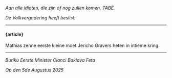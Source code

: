 _Aan alle idioten, die zijn of nog zullen komen, TABÉ._

_De Volkvergadering heeft beslist:_

--------------------------

#### {article}
Mathias zenne eerste kleine moet Jericho Gravers heten in intieme kring.

--------------------------

_Buriku Eerste Minister Cianci Baklava Feta_

_Op den 5de Augustus 2025_